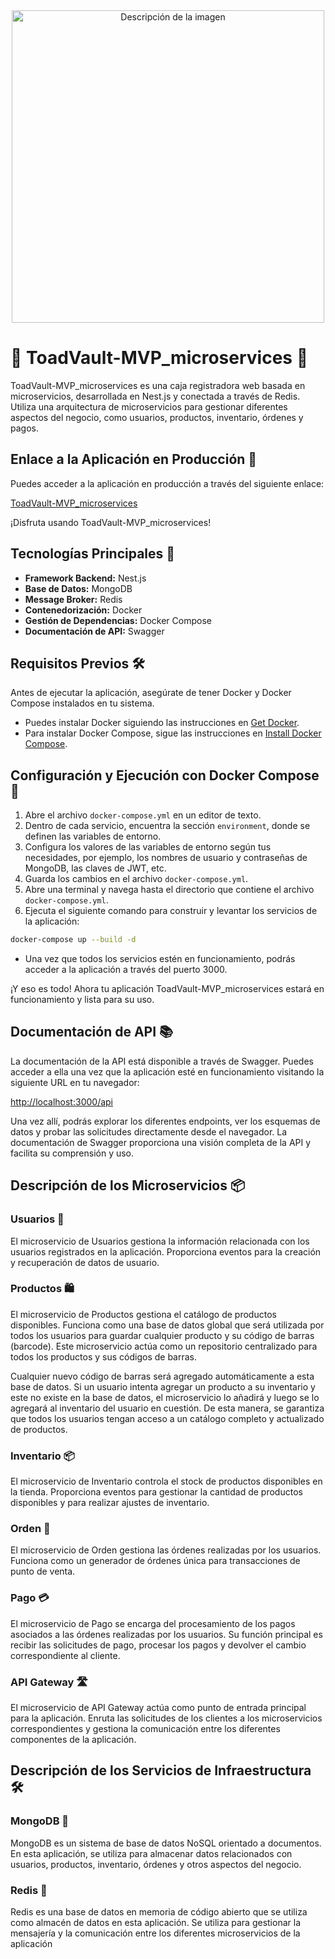 <div align="center">
  <img src="https://github.com/Sapitorico/ToadVault-MVP_my_first_microservices_app/assets/105575956/31dac66d-a3ff-40bc-bab3-35199f8a1bff" alt="Descripción de la imagen" width="500" height="500">
</div>

# 🐸 ToadVault-MVP_microservices 🛒

ToadVault-MVP_microservices es una caja registradora web basada en microservicios, desarrollada en Nest.js y conectada a través de Redis. Utiliza una arquitectura de microservicios para gestionar diferentes aspectos del negocio, como usuarios, productos, inventario, órdenes y pagos.

## Enlace a la Aplicación en Producción 🚀

Puedes acceder a la aplicación en producción a través del siguiente enlace:

[ToadVault-MVP_microservices](http://ec2-54-232-36-63.sa-east-1.compute.amazonaws.com/api)

¡Disfruta usando ToadVault-MVP_microservices!

## Tecnologías Principales 🚀

- **Framework Backend:** Nest.js
- **Base de Datos:** MongoDB
- **Message Broker:** Redis
- **Contenedorización:** Docker
- **Gestión de Dependencias:** Docker Compose
- **Documentación de API:** Swagger

## Requisitos Previos 🛠️

Antes de ejecutar la aplicación, asegúrate de tener Docker y Docker Compose instalados en tu sistema.

- Puedes instalar Docker siguiendo las instrucciones en [Get Docker](https://docs.docker.com/get-docker/).
- Para instalar Docker Compose, sigue las instrucciones en [Install Docker Compose](https://docs.docker.com/compose/install/).

## Configuración y Ejecución con Docker Compose 🐳

1. Abre el archivo `docker-compose.yml` en un editor de texto.
2. Dentro de cada servicio, encuentra la sección `environment`, donde se definen las variables de entorno.
3. Configura los valores de las variables de entorno según tus necesidades, por ejemplo, los nombres de usuario y contraseñas de MongoDB, las claves de JWT, etc.
4. Guarda los cambios en el archivo `docker-compose.yml`.
5. Abre una terminal y navega hasta el directorio que contiene el archivo `docker-compose.yml`.
6. Ejecuta el siguiente comando para construir y levantar los servicios de la aplicación:

```bash
docker-compose up --build -d
```

- Una vez que todos los servicios estén en funcionamiento, podrás acceder a la aplicación a través del puerto 3000.

¡Y eso es todo! Ahora tu aplicación ToadVault-MVP_microservices estará en funcionamiento y lista para su uso.

## Documentación de API 📚

La documentación de la API está disponible a través de Swagger. Puedes acceder a ella una vez que la aplicación esté en funcionamiento visitando la siguiente URL en tu navegador:

[http://localhost:3000/api](http://localhost:3000/api)

Una vez allí, podrás explorar los diferentes endpoints, ver los esquemas de datos y probar las solicitudes directamente desde el navegador. La documentación de Swagger proporciona una visión completa de la API y facilita su comprensión y uso.

## Descripción de los Microservicios 📦

### Usuarios 👤

El microservicio de Usuarios gestiona la información relacionada con los usuarios registrados en la aplicación. Proporciona eventos para la creación y recuperación de datos de usuario.

### Productos 🛍️

El microservicio de Productos gestiona el catálogo de productos disponibles. Funciona como una base de datos global que será utilizada por todos los usuarios para guardar cualquier producto y su código de barras (barcode). Este microservicio actúa como un repositorio centralizado para todos los productos y sus códigos de barras.

Cualquier nuevo código de barras será agregado automáticamente a esta base de datos. Si un usuario intenta agregar un producto a su inventario y este no existe en la base de datos, el microservicio lo añadirá y luego se lo agregará al inventario del usuario en cuestión. De esta manera, se garantiza que todos los usuarios tengan acceso a un catálogo completo y actualizado de productos.

### Inventario 📦

El microservicio de Inventario controla el stock de productos disponibles en la tienda. Proporciona eventos para gestionar la cantidad de productos disponibles y para realizar ajustes de inventario.

### Orden 📝

El microservicio de Orden gestiona las órdenes realizadas por los usuarios. Funciona como un generador de órdenes única para transacciones de punto de venta.

### Pago 💳

El microservicio de Pago se encarga del procesamiento de los pagos asociados a las órdenes realizadas por los usuarios. Su función principal es recibir las solicitudes de pago, procesar los pagos y devolver el cambio correspondiente al cliente.

### API Gateway 🛣️

El microservicio de API Gateway actúa como punto de entrada principal para la aplicación. Enruta las solicitudes de los clientes a los microservicios correspondientes y gestiona la comunicación entre los diferentes componentes de la aplicación.

## Descripción de los Servicios de Infraestructura 🛠️

### MongoDB 🍃

MongoDB es un sistema de base de datos NoSQL orientado a documentos. En esta aplicación, se utiliza para almacenar datos relacionados con usuarios, productos, inventario, órdenes y otros aspectos del negocio.

### Redis 🔄

Redis es una base de datos en memoria de código abierto que se utiliza como almacén de datos en esta aplicación. Se utiliza para gestionar la mensajería y la comunicación entre los diferentes microservicios de la aplicación
